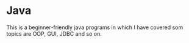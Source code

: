 # Java
This is a beginner-friendly java programs in which I have covered som topics are OOP, GUI, JDBC and so on.
